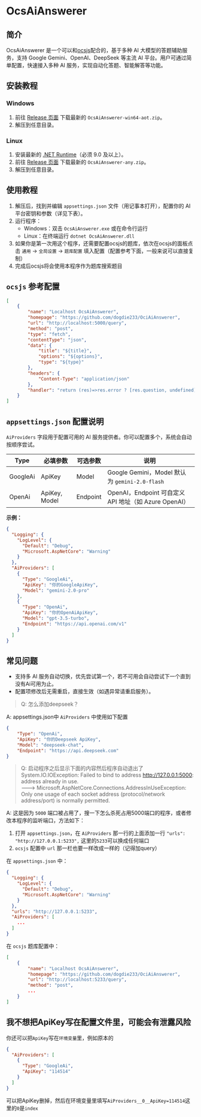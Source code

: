 # OcsAiAnswerer

## 简介

OcsAiAnswerer 是一个可以和[ocsjs](https://github.com/ocsjs/ocsjs)配合的，基于多种 AI 大模型的答题辅助服务，支持 Google Gemini、OpenAI、DeepSeek 等主流 AI 平台。用户可通过简单配置，快速接入多种 AI 服务，实现自动化答题、智能解答等功能。

## 安装教程

### Windows

1. 前往 [Release 页面](https://github.com/dogdie233/OcsAiAnswerer/releases) 下载最新的 `OcsAiAnswerer-win64-aot.zip`。
2. 解压到任意目录。

### Linux

1. 安装最新的 [.NET Runtime](https://dotnet.microsoft.com/zh-cn/download/dotnet)（必须 9.0 及以上）。
2. 前往 [Release 页面](https://github.com/dogdie233/OcsAiAnswerer/releases) 下载最新的 `OcsAiAnswerer-any.zip`。
3. 解压到任意目录。

## 使用教程

1. 解压后，找到并编辑 `appsettings.json` 文件（用记事本打开），配置你的 AI 平台密钥和参数（详见下表）。
2. 运行程序：
   - Windows：双击 `OcsAiAnswerer.exe` 或在命令行运行
   - Linux：在终端运行 `dotnet OcsAiAnswerer.dll`
3. 如果你是第一次用这个程序，还需要配置ocsjs的题库，依次在ocsjs的面板点击 `通用` -> `全局设置` -> `题库配置` 填入配置（配置参考下面，一般来说可以直接复制）
4. 完成后ocsjs将会使用本程序作为题库搜索题目

## `ocsjs` 参考配置

```json
[
    {
        "name": "Localhost OcsAiAnswerer",
        "homepage": "https://github.com/dogdie233/OciAiAnswerer",
        "url": "http://localhost:5000/query",
        "method": "post",
        "type": "fetch",
        "contentType": "json",
        "data": {
            "title": "${title}",
            "options": "${options}",
            "type": "${type}"
        },
        "headers": {
            "Content-Type": "application/json"
        },
        "handler": "return (res)=>res.error ? [res.question, undefined] : [res.question, res.answers.join('###')]"
    }
]
```

## `appsettings.json` 配置说明

`AiProviders` 字段用于配置可用的 AI 服务提供者。你可以配置多个，系统会自动按顺序尝试。

| Type      | 必填参数         | 可选参数   | 说明                       |
|-----------|------------------|------------|----------------------------|
| GoogleAi  | ApiKey           | Model      | Google Gemini，Model 默认为 `gemini-2.0-flash` |
| OpenAi    | ApiKey, Model    | Endpoint   | OpenAI，Endpoint 可自定义 API 地址（如 Azure OpenAI） |

**示例：**

```json
{
  "Logging": {
    "LogLevel": {
      "Default": "Debug",
      "Microsoft.AspNetCore": "Warning"
    }
  },
  "AiProviders": [
    {
      "Type": "GoogleAi",
      "ApiKey": "你的GoogleApiKey",
      "Model": "gemini-2.0-pro"
    },
    {
      "Type": "OpenAi",
      "ApiKey": "你的OpenAiApiKey",
      "Model": "gpt-3.5-turbo",
      "Endpoint": "https://api.openai.com/v1"
    }
  ]
}
```

## 常见问题

- 支持多 AI 服务自动切换，优先尝试第一个，若不可用会自动尝试下一个直到没有Ai可用为止。
- 配置项修改后无需重启，直接生效（如遇异常请重启服务）。

> Q: 怎么添加deepseek？

A: appsettings.json中 `AiProviders` 中使用如下配置
```json
{
    "Type": "OpenAi",
    "ApiKey": "你的Deepseek ApiKey",
    "Model": "deepseek-chat",
    "Endpoint": "https://api.deepseek.com"
}
```

> Q: 启动程序之后显示下面的内容然后程序自动退出了  
> System.IO.IOException: Failed to bind to address http://127.0.0.1:5000: address already in use.  
>       ---> Microsoft.AspNetCore.Connections.AddressInUseException: Only one usage of each socket address (protocol/network address/port) is normally permitted.

A: 这是因为 `5000` 端口被占用了，搜一下怎么杀死占用5000端口的程序，或者修改本程序的监听端口，方法如下：

 1. 打开 `appsettings.json`，在 `AiProviders` 那一行的上面添加一行 `"urls": "http://127.0.0.1:5233",` 这里的`5233`可以换成任何端口
 2. `ocsjs` 配置中 `url` 那一栏也要一样改成一样的（记得加query）  
   
在 `appsettings.json` 中：
```json
{
  "Logging": {
    "LogLevel": {
      "Default": "Debug",
      "Microsoft.AspNetCore": "Warning"
    }
  },
  "urls": "http://127.0.0.1:5233",
  "AiProviders": [
    ...
  ]
}
```

在 `ocsjs` 题库配置中：
```json
[
    {
        "name": "Localhost OcsAiAnswerer",
        "homepage": "https://github.com/dogdie233/OciAiAnswerer",
        "url": "http://localhost:5233/query",
        "method": "post",
        ...
    }
]
```

## 我不想把ApiKey写在配置文件里，可能会有泄露风险

你还可以把`ApiKey`写在`环境变量`里，例如原本的
```json
{
  "AiProviders": [
    {
      "Type": "GoogleAi",
      "ApiKey": "114514"
    }
  ]
}
```
可以把ApiKey删掉，然后在环境变量里填写`AiProviders__0__ApiKey=114514`这里的`0`是`index`
